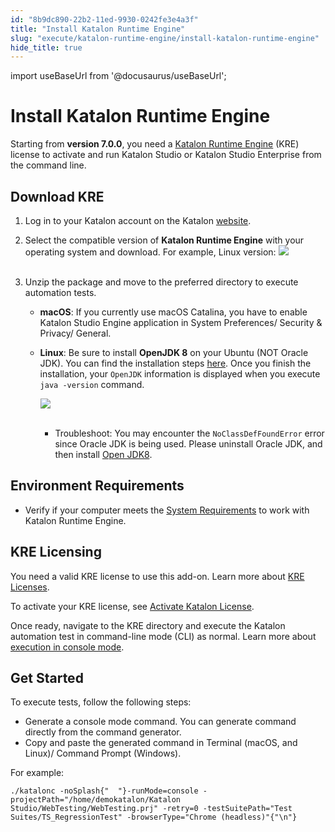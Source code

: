 ```yaml
---
id: "8b9dc890-22b2-11ed-9930-0242fe3e4a3f"
title: "Install Katalon Runtime Engine"
slug: "execute/katalon-runtime-engine/install-katalon-runtime-engine"
hide_title: true
---
```

import useBaseUrl from '@docusaurus/useBaseUrl';


# <a id="id" class="anchor_top_offset"/><a id="ariaid-title1" class="anchor_top_offset"/>Install Katalon Runtime Engine

<p xmlns="http://www.w3.org/1999/xhtml" className="p">Starting from <strong className="ph b">version 7.0.0</strong>, you need a <a className="xref" href="/docs/execute/katalon-runtime-engine/katalon-runtime-engine-overview">Katalon     Runtime Engine</a> (KRE) license to activate and run Katalon Studio   or Katalon Studio Enterprise from the command line.</p> 

## <a id="id_1" class="anchor_top_offset"/>Download KRE

<ol xmlns="http://www.w3.org/1999/xhtml" className="ol"><li className="li">Log in to your Katalon account on the Katalon <a className="xref j-external-link" href="https://katalon.com/download" target="_blank">website</a>.</li><li className="li">     <p className="p">Select the compatible version of <strong className="ph b">Katalon Runtime         Engine</strong> with your operating system and download. For       example, Linux version: <img className="image" src={useBaseUrl("https://github.com/katalon-studio/docs-images/raw/master/katalon-studio/docs/katalon-studio-for-linux-console-mode/download.png")} /><br /><br />     </p>   </li><li className="li">     <div className="p">Unzip the package and move to the preferred directory to execute       automation tests.<ul className="ul"><li className="li">           <p className="p">             <strong className="ph b">macOS</strong>: If you currently use macOS Catalina, you             have to enable Katalon Studio Engine application in System             Preferences/ Security &amp; Privacy/ General.</p>         </li><li className="li">           <p className="p">             <strong className="ph b">Linux</strong>: Be sure to install <strong className="ph b">OpenJDK               8</strong> on your Ubuntu (NOT Oracle JDK). You can find the             installation steps <a className="xref j-external-link" href="http://openjdk.java.net/install/" target="_blank">here</a>. Once you finish             the installation, your <code className="ph codeph">OpenJDK</code> information is             displayed when you execute <code className="ph codeph">java -version</code> command.</p>           <p className="p">             <img className="image" src={useBaseUrl("https://github.com/katalon-studio/docs-images/raw/master/katalon-studio/docs/katalon-studio-for-linux-console-mode/Screen-Shot-2018-02-07-at-11.50.50.png")} /><br /><br />           </p>           <ul className="ul"><li className="li">Troubleshoot: You may encounter the               <code className="ph codeph">NoClassDefFoundError</code> error since Oracle JDK is               being used. Please uninstall Oracle JDK, and then install <a className="xref j-external-link" href="http://openjdk.java.net/install/" target="_blank">Open JDK8</a>.</li></ul>         </li></ul></div>   </li></ol> 
    

## <a id="id_2" class="anchor_top_offset"/>Environment Requirements

    
      
<ul xmlns="http://www.w3.org/1999/xhtml" className="ul">   <li className="li">Verify if your computer meets the <a className="xref j-external-link" href="http://docs.katalon.com/display/KD/System+Requirements" target="_blank">System       Requirements</a> to work with Katalon Runtime Engine.</li> </ul> 
    
  
    

## <a id="id_3" class="anchor_top_offset"/>KRE Licensing

    
      
<p xmlns="http://www.w3.org/1999/xhtml" className="p">You need a valid KRE license to use this add-on. Learn more   about <a className="xref" href="/docs/administer/katalon-studio-enterprise-and-katalon-runtime-engine-license/license-overview">KRE     Licenses</a>.</p> 
      
<p xmlns="http://www.w3.org/1999/xhtml" className="p">To activate your KRE license, see <a className="xref" href="/docs/administer/katalon-studio-enterprise-and-katalon-runtime-engine-license/activate-katalon-license">Activate     Katalon License</a>.</p> 
      
<p xmlns="http://www.w3.org/1999/xhtml" className="p">Once ready, navigate to the KRE directory and execute the   Katalon automation test in command-line mode (CLI) as normal. Learn   more about <a className="xref" href="/docs/execute/katalon-runtime-engine/command-line-syntax-in-katalon-runtime-engine#id_1">execution     in console mode</a>.</p> 
    
  
    

## <a id="id_4" class="anchor_top_offset"/>Get Started

    
      
<p xmlns="http://www.w3.org/1999/xhtml" className="p">To execute tests, follow the following steps:</p> 
      
<ul xmlns="http://www.w3.org/1999/xhtml" className="ul">   <li className="li">Generate a console mode command. You can generate command     directly from the command generator.</li>   <li className="li">Copy and paste the generated command in Terminal (macOS, and     Linux)/ Command Prompt (Windows).</li> </ul> 
      
<p xmlns="http://www.w3.org/1999/xhtml" className="p">For example:</p> 
              
<pre xmlns="http://www.w3.org/1999/xhtml" className="pre codeblock"><code>./katalonc -noSplash{"  "}-runMode=console -projectPath="/home/demokatalon/Katalon Studio/WebTesting/WebTesting.prj" -retry=0 -testSuitePath="Test Suites/TS_RegressionTest" -browserType="Chrome (headless)"{"\n"}</code></pre> 
          
  
